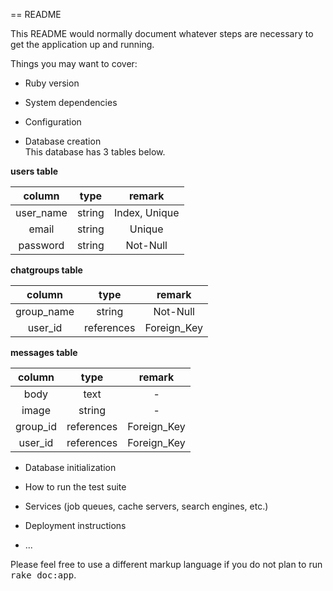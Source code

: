 == README

This README would normally document whatever steps are necessary to get the
application up and running.

Things you may want to cover:

* Ruby version

* System dependencies

* Configuration

* Database creation  
This database has 3 tables below.

**users table**  

|column|type|remark|
|:---:|:---:|:---:|
|user_name|string|Index, Unique|
|email|string|Unique|
|password|string|Not-Null|

**chatgroups table**  

|column|type|remark|
|:---:|:---:|:---:|
|group_name|string|Not-Null|
|user_id|references|Foreign_Key|

**messages table**  

|column|type|remark|
|:---:|:---:|:---:|
|body|text|-|
|image|string|-|
|group_id|references|Foreign_Key|
|user_id|references|Foreign_Key|

* Database initialization

* How to run the test suite

* Services (job queues, cache servers, search engines, etc.)

* Deployment instructions

* ...


Please feel free to use a different markup language if you do not plan to run
<tt>rake doc:app</tt>.
